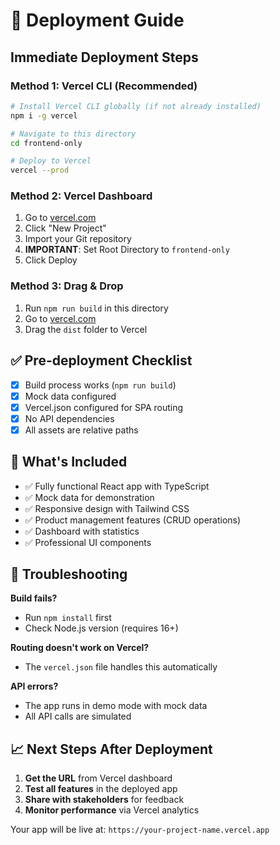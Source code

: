# 🚀 Deployment Guide

## Immediate Deployment Steps

### Method 1: Vercel CLI (Recommended)
```bash
# Install Vercel CLI globally (if not already installed)
npm i -g vercel

# Navigate to this directory
cd frontend-only

# Deploy to Vercel
vercel --prod
```

### Method 2: Vercel Dashboard
1. Go to [vercel.com](https://vercel.com)
2. Click "New Project"
3. Import your Git repository
4. **IMPORTANT**: Set Root Directory to `frontend-only`
5. Click Deploy

### Method 3: Drag & Drop
1. Run `npm run build` in this directory
2. Go to [vercel.com](https://vercel.com)
3. Drag the `dist` folder to Vercel

## ✅ Pre-deployment Checklist

- [x] Build process works (`npm run build`)
- [x] Mock data configured
- [x] Vercel.json configured for SPA routing
- [x] No API dependencies
- [x] All assets are relative paths

## 🎯 What's Included

- ✅ Fully functional React app with TypeScript
- ✅ Mock data for demonstration
- ✅ Responsive design with Tailwind CSS
- ✅ Product management features (CRUD operations)
- ✅ Dashboard with statistics
- ✅ Professional UI components

## 🔧 Troubleshooting

**Build fails?**
- Run `npm install` first
- Check Node.js version (requires 16+)

**Routing doesn't work on Vercel?**
- The `vercel.json` file handles this automatically

**API errors?**
- The app runs in demo mode with mock data
- All API calls are simulated

## 📈 Next Steps After Deployment

1. **Get the URL** from Vercel dashboard
2. **Test all features** in the deployed app
3. **Share with stakeholders** for feedback
4. **Monitor performance** via Vercel analytics

Your app will be live at: `https://your-project-name.vercel.app`
